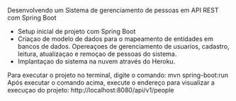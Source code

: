 Desenvolvendo um Sistema de gerenciamento de pessoas em API REST com Spring Boot

- Setup inicial de projeto com Spring Boot
- Criaçao de modelo de dados para o mapeamento de entidades em bancos de dados.
Opereaçoes de gerenciamento de usuarios, cadastro, leitura, atualizaçao e remoçao de pessoas do sistema.
- Implantaçao do sistema na nuvem através do Heroku.

Para executar o projeto no terminal, digite o comando:
mvn spring-boot:run
Após executar o comando acima, execute o endereço para visualizar a execuçao do projeto:
 http://localhost:8080/api/v1/people